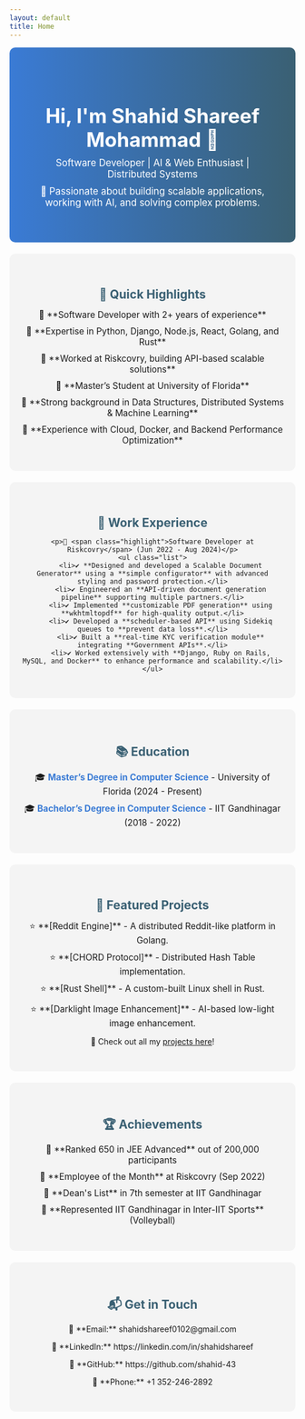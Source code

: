 ```yaml
---
layout: default
title: Home
---
```


<style>
.hero {
    text-align: center;
    background: linear-gradient(to right, #3a7bd5, #3a6073);
    color: white;
    max-width: 100%;
    padding: 50px;
    border-radius: 10px;
}

.hero h1 {
    font-size: 2.5em;
    margin-bottom: 10px;
}

.hero p {
    font-size: 1.2em;
    margin: 10px 0;
}

.section {
    padding: 30px 20px;
    border-radius: 10px;
    background-color: #f4f4f4;
    margin: 20px 0;
    text-align: center;
}

.section h2 {
    color: #3a6073;
    margin-bottom: 10px;
}

.list {
    list-style-type: none;
    padding: 0;
}

.list li {
    margin: 10px 0;
    font-size: 1.1em;
}

.highlight {
    color: #3a7bd5;
    font-weight: bold;
}
</style>

<div class="hero">
    <h1>Hi, I'm Shahid Shareef Mohammad 👋</h1>
    <p>Software Developer | AI & Web Enthusiast | Distributed Systems</p>
    <p>🚀 Passionate about building scalable applications, working with AI, and solving complex problems.</p>
</div>

<div class="section">
    <h2>🌟 Quick Highlights</h2>
    <ul class="list">
        <li>🔹 **Software Developer with 2+ years of experience**</li>
        <li>🔹 **Expertise in Python, Django, Node.js, React, Golang, and Rust**</li>
        <li>🔹 **Worked at Riskcovry, building API-based scalable solutions**</li>
        <li>🔹 **Master’s Student at University of Florida**</li>
        <li>🔹 **Strong background in Data Structures, Distributed Systems & Machine Learning**</li>
        <li>🔹 **Experience with Cloud, Docker, and Backend Performance Optimization**</li>
    </ul>
</div>

<div class="section">
    <h2>💼 Work Experience</h2>
    
    <p>📍 <span class="highlight">Software Developer at Riskcovry</span> (Jun 2022 - Aug 2024)</p>
    <ul class="list">
        <li>✔ **Designed and developed a Scalable Document Generator** using a **simple configurator** with advanced styling and password protection.</li>
        <li>✔ Engineered an **API-driven document generation pipeline** supporting multiple partners.</li>
        <li>✔ Implemented **customizable PDF generation** using **wkhtmltopdf** for high-quality output.</li>
        <li>✔ Developed a **scheduler-based API** using Sidekiq queues to **prevent data loss**.</li>
        <li>✔ Built a **real-time KYC verification module** integrating **Government APIs**.</li>
        <li>✔ Worked extensively with **Django, Ruby on Rails, MySQL, and Docker** to enhance performance and scalability.</li>
    </ul>
</div>

<div class="section">
    <h2>📚 Education</h2>
    <ul class="list">
        <li>🎓 <span class="highlight">Master’s Degree in Computer Science</span> - University of Florida (2024 - Present)</li>
        <li>🎓 <span class="highlight">Bachelor’s Degree in Computer Science</span> - IIT Gandhinagar (2018 - 2022)</li>
    </ul>
</div>

<div class="section">
    <h2>🚀 Featured Projects</h2>
    <ul class="list">
        <li>⭐ **[Reddit Engine]** - A distributed Reddit-like platform in Golang.</li>
        <li>⭐ **[CHORD Protocol]** - Distributed Hash Table implementation.</li>
        <li>⭐ **[Rust Shell]** - A custom-built Linux shell in Rust.</li>
        <li>⭐ **[Darklight Image Enhancement]** - AI-based low-light image enhancement.</li>
    </ul>
    <p>🔗 Check out all my <a href="{{ site.url }}{{ site.baseurl }}/projects">projects here</a>!</p>
</div>

<div class="section">
    <h2>🏆 Achievements</h2>
    <ul class="list">
        <li>🏅 **Ranked 650 in JEE Advanced** out of 200,000 participants</li>
        <li>🏅 **Employee of the Month** at Riskcovry (Sep 2022)</li>
        <li>🏅 **Dean's List** in 7th semester at IIT Gandhinagar</li>
        <li>🏅 **Represented IIT Gandhinagar in Inter-IIT Sports** (Volleyball)</li>
    </ul>
</div>

<div class="section">
    <h2>📬 Get in Touch</h2>
    <p>📧 **Email:** shahidshareef0102@gmail.com</p>
    <p>💼 **LinkedIn:** https://linkedin.com/in/shahidshareef</p>
    <p>🐙 **GitHub:** https://github.com/shahid-43</p>
    <p>📱 **Phone:** +1 352-246-2892</p>
</div>
